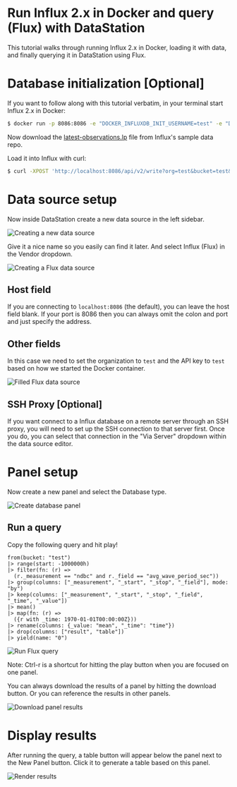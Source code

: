# Run Influx 2.x in Docker and query (Flux) with DataStation

This tutorial walks through running Influx 2.x in Docker, loading it
with data, and finally querying it in DataStation using Flux.

# Database initialization [Optional]

If you want to follow along with this tutorial verbatim, in your
terminal start Influx 2.x in Docker:

```bash
$ docker run -p 8086:8086 -e "DOCKER_INFLUXDB_INIT_USERNAME=test" -e "DOCKER_INFLUXDB_INIT_PASSWORD=testtest" -e "DOCKER_INFLUXDB_INIT_MODE=setup" -e "DOCKER_INFLUXDB_INIT_ORG=test" -e "DOCKER_INFLUXDB_INIT_BUCKET=test" -e "DOCKER_INFLUXDB_INIT_ADMIN_TOKEN=test" influxdb:2.0
```

Now download the
[latest-observations.lp](https://github.com/influxdata/influxdb2-sample-data/blob/master/noaa-ndbc-data/latest-observations.lp)
file from Influx's sample data repo.

Load it into Influx with curl:

```bash
$ curl -XPOST 'http://localhost:8086/api/v2/write?org=test&bucket=test&precision=ns' --header 'Authorization: Token test' --data-binary @./noaa-ndbc-data-sample.lp
```

# Data source setup

Now inside DataStation create a new data source in the left sidebar.

![Creating a new data source](/tutorials/create-data-source.gif)

Give it a nice name so you easily can find it later. And select Influx
(Flux) in the Vendor dropdown.

![Creating a Flux data source](/tutorials/create-flux-data-source.png)

## Host field

If you are connecting to `localhost:8086` (the default), you can
leave the host field blank. If your port is 8086 then you can always
omit the colon and port and just specify the address.

## Other fields

In this case we need to set the organization to `test` and the API key
to `test` based on how we started the Docker container.

![Filled Flux data source](/tutorials/flux-data-source-filled.png)

## SSH Proxy [Optional]

If you want connect to a Influx database on a remote server through an
SSH proxy, you will need to set up the SSH connection to that server
first. Once you do, you can select that connection in the "Via Server"
dropdown within the data source editor.

# Panel setup

Now create a new panel and select the Database type.

![Create database panel](/tutorials/create-flux-database-panel.gif)

## Run a query

Copy the following query and hit play!

```flux
from(bucket: "test")
|> range(start: -1000000h)
|> filter(fn: (r) =>
  (r._measurement == "ndbc" and r._field == "avg_wave_period_sec"))
|> group(columns: ["_measurement", "_start", "_stop", "_field"], mode: "by")
|> keep(columns: ["_measurement", "_start", "_stop", "_field", "_time", "_value"])
|> mean()
|> map(fn: (r) =>
  ({r with _time: 1970-01-01T00:00:00Z}))
|> rename(columns: {_value: "mean", "_time": "time"})
|> drop(columns: ["result", "table"])
|> yield(name: "0")
```

![Run Flux query](/tutorials/run-flux-query.gif)

Note: Ctrl-r is a shortcut for hitting the play button when you are
focused on one panel.

You can always download the results of a panel by hitting the download
button. Or you can reference the results in other panels.

![Download panel results](/tutorials/download-flux-panel-results.png)

# Display results

After running the query, a table button will appear below the panel
next to the New Panel button. Click it to generate a table based on
this panel.

![Render results](/tutorials/graph-flux-database-results.gif)
